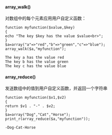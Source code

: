 #### array_walk()
对数组中的每个元素应用用户自定义函数：
```
function myfunction($value,$key)
{
echo "The key $key has the value $value<br>";
}
$a=array("a"=>"red","b"=>"green","c"=>"blue");
array_walk($a,"myfunction");

The key a has the value red
The key b has the value green
The key c has the value blue
```

#### array_reduce()
发送数组中的值到用户自定义函数，并返回一个字符串
```
function myfunction($v1,$v2)
{
return $v1 . "-" . $v2;
}
$a=array("Dog","Cat","Horse");
print_r(array_reduce($a,"myfunction"));

-Dog-Cat-Horse
```